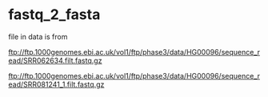 # fastq_2_fasta

file in data is from 

ftp://ftp.1000genomes.ebi.ac.uk/vol1/ftp/phase3/data/HG00096/sequence_read/SRR062634.filt.fastq.gz

ftp://ftp.1000genomes.ebi.ac.uk/vol1/ftp/phase3/data/HG00096/sequence_read/SRR081241_1.filt.fastq.gz
